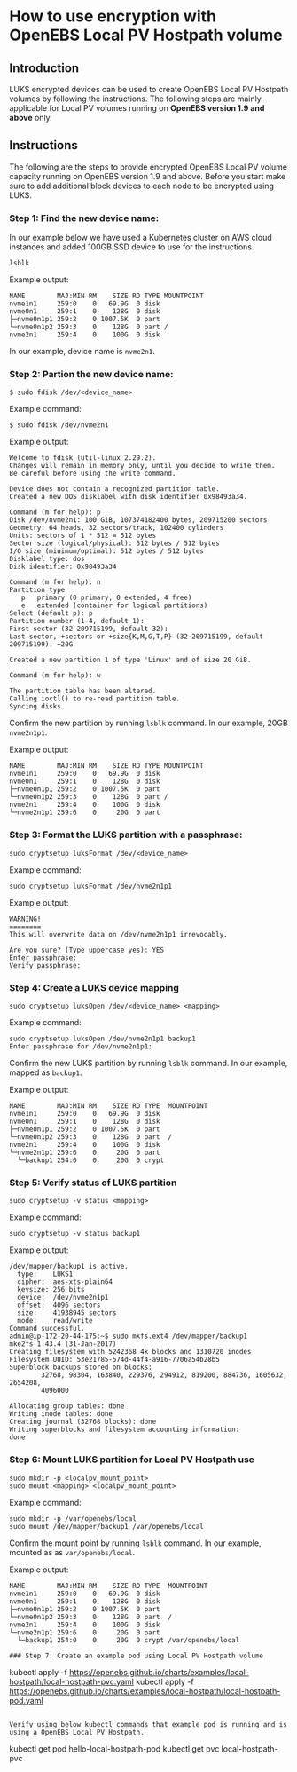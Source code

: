 # How to use encryption with OpenEBS Local PV Hostpath volume

## Introduction

LUKS encrypted devices can be used to create OpenEBS Local PV Hostpath volumes by following the instructions. The following steps are mainly applicable for Local PV volumes running on **OpenEBS version 1.9 and above** only.

## Instructions

The following are the steps to provide encrypted OpenEBS Local PV volume capacity running on OpenEBS version 1.9 and above. Before you start make sure to add additional block devices to each node to be encrypted using LUKS.

### Step 1: Find the new device name:
In our example below we have used a Kubernetes cluster on AWS cloud instances and added 100GB SSD device to use for the instructions. 
```
lsblk
```
Example output:
```
NAME        MAJ:MIN RM    SIZE RO TYPE MOUNTPOINT
nvme1n1     259:0    0   69.9G  0 disk
nvme0n1     259:1    0    128G  0 disk
├─nvme0n1p1 259:2    0 1007.5K  0 part
└─nvme0n1p2 259:3    0    128G  0 part /
nvme2n1     259:4    0    100G  0 disk
```
In our example, device name is `nvme2n1`.

### Step 2: Partion the new device name:
```
$ sudo fdisk /dev/<device_name>
```
Example command:
```
$ sudo fdisk /dev/nvme2n1
```
Example output:
```
Welcome to fdisk (util-linux 2.29.2).
Changes will remain in memory only, until you decide to write them.
Be careful before using the write command.

Device does not contain a recognized partition table.
Created a new DOS disklabel with disk identifier 0x98493a34.

Command (m for help): p
Disk /dev/nvme2n1: 100 GiB, 107374182400 bytes, 209715200 sectors
Geometry: 64 heads, 32 sectors/track, 102400 cylinders
Units: sectors of 1 * 512 = 512 bytes
Sector size (logical/physical): 512 bytes / 512 bytes
I/O size (minimum/optimal): 512 bytes / 512 bytes
Disklabel type: dos
Disk identifier: 0x98493a34

Command (m for help): n
Partition type
   p   primary (0 primary, 0 extended, 4 free)
   e   extended (container for logical partitions)
Select (default p): p
Partition number (1-4, default 1):
First sector (32-209715199, default 32):
Last sector, +sectors or +size{K,M,G,T,P} (32-209715199, default 209715199): +20G

Created a new partition 1 of type 'Linux' and of size 20 GiB.

Command (m for help): w

The partition table has been altered.
Calling ioctl() to re-read partition table.
Syncing disks.
```

Confirm the new partition by running `lsblk` command. In our example, 20GB `nvme2n1p1`.

Example output:
```
NAME        MAJ:MIN RM    SIZE RO TYPE MOUNTPOINT
nvme1n1     259:0    0   69.9G  0 disk
nvme0n1     259:1    0    128G  0 disk
├─nvme0n1p1 259:2    0 1007.5K  0 part
└─nvme0n1p2 259:3    0    128G  0 part /
nvme2n1     259:4    0    100G  0 disk
└─nvme2n1p1 259:6    0     20G  0 part
```

### Step 3: Format the LUKS partition with a passphrase:
```
sudo cryptsetup luksFormat /dev/<device_name>
```
Example command:
```
sudo cryptsetup luksFormat /dev/nvme2n1p1
```
Example output:
```
WARNING!
========
This will overwrite data on /dev/nvme2n1p1 irrevocably.

Are you sure? (Type uppercase yes): YES
Enter passphrase:
Verify passphrase:
```

### Step 4: Create a LUKS device mapping
```
sudo cryptsetup luksOpen /dev/<device_name> <mapping>
```
Example command:
```
sudo cryptsetup luksOpen /dev/nvme2n1p1 backup1
Enter passphrase for /dev/nvme2n1p1:
```

Confirm the new LUKS partition by running `lsblk` command. In our example, mapped as `backup1`.

Example output:
```
NAME        MAJ:MIN RM    SIZE RO TYPE  MOUNTPOINT
nvme1n1     259:0    0   69.9G  0 disk
nvme0n1     259:1    0    128G  0 disk
├─nvme0n1p1 259:2    0 1007.5K  0 part
└─nvme0n1p2 259:3    0    128G  0 part  /
nvme2n1     259:4    0    100G  0 disk
└─nvme2n1p1 259:6    0     20G  0 part
  └─backup1 254:0    0     20G  0 crypt
```

### Step 5: Verify status of LUKS partition
```
sudo cryptsetup -v status <mapping>
```
Example command:
```
sudo cryptsetup -v status backup1
```
Example output:
```
/dev/mapper/backup1 is active.
  type:    LUKS1
  cipher:  aes-xts-plain64
  keysize: 256 bits
  device:  /dev/nvme2n1p1
  offset:  4096 sectors
  size:    41938945 sectors
  mode:    read/write
Command successful.
admin@ip-172-20-44-175:~$ sudo mkfs.ext4 /dev/mapper/backup1
mke2fs 1.43.4 (31-Jan-2017)
Creating filesystem with 5242368 4k blocks and 1310720 inodes
Filesystem UUID: 53e21785-574d-44f4-a916-7706a54b28b5
Superblock backups stored on blocks:
        32768, 98304, 163840, 229376, 294912, 819200, 884736, 1605632, 2654208,
        4096000

Allocating group tables: done
Writing inode tables: done
Creating journal (32768 blocks): done
Writing superblocks and filesystem accounting information:
done
```

### Step 6: Mount LUKS partition for Local PV Hostpath use
```
sudo mkdir -p <localpv_mount_point>
sudo mount <mapping> <localpv_mount_point>
```
Example command:
```
sudo mkdir -p /var/openebs/local
sudo mount /dev/mapper/backup1 /var/openebs/local
```

Confirm the mount point by running `lsblk` command. In our example, mounted as as `var/openebs/local`.

Example output:
```
NAME        MAJ:MIN RM    SIZE RO TYPE  MOUNTPOINT
nvme1n1     259:0    0   69.9G  0 disk
nvme0n1     259:1    0    128G  0 disk
├─nvme0n1p1 259:2    0 1007.5K  0 part
└─nvme0n1p2 259:3    0    128G  0 part  /
nvme2n1     259:4    0    100G  0 disk
└─nvme2n1p1 259:6    0     20G  0 part
  └─backup1 254:0    0     20G  0 crypt /var/openebs/local

### Step 7: Create an example pod using Local PV Hostpath volume
```
kubectl apply -f https://openebs.github.io/charts/examples/local-hostpath/local-hostpath-pvc.yaml
kubectl apply -f https://openebs.github.io/charts/examples/local-hostpath/local-hostpath-pod.yaml
```

Verify using below kubectl commands that example pod is running and is using a OpenEBS Local PV Hostpath.

```
kubectl get pod hello-local-hostpath-pod
kubectl get pvc local-hostpath-pvc
```
